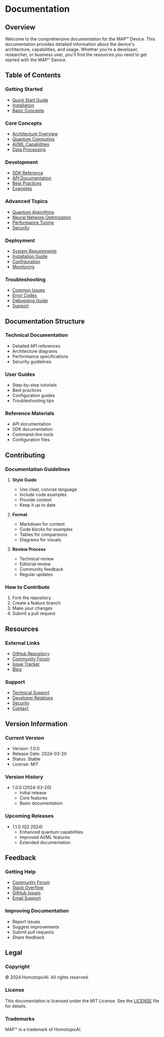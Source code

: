 # Documentation

## Overview
Welcome to the comprehensive documentation for the MAP™ Device. This documentation provides detailed information about the device's architecture, capabilities, and usage. Whether you're a developer, researcher, or business user, you'll find the resources you need to get started with the MAP™ Device.

## Table of Contents

### Getting Started
- [Quick Start Guide](sdk.md#getting-started)
- [Installation](sdk.md#installation)
- [Basic Concepts](sdk.md#overview)

### Core Concepts
- [Architecture Overview](architecture.md)
- [Quantum Computing](quantum.md)
- [AI/ML Capabilities](ai-ml.md)
- [Data Processing](data-processing.md)

### Development
- [SDK Reference](sdk.md)
- [API Documentation](api.md)
- [Best Practices](best-practices.md)
- [Examples](examples.md)

### Advanced Topics
- [Quantum Algorithms](quantum-algorithms.md)
- [Neural Network Optimization](nn-optimization.md)
- [Performance Tuning](performance.md)
- [Security](security.md)

### Deployment
- [System Requirements](requirements.md)
- [Installation Guide](installation.md)
- [Configuration](configuration.md)
- [Monitoring](monitoring.md)

### Troubleshooting
- [Common Issues](troubleshooting.md)
- [Error Codes](error-codes.md)
- [Debugging Guide](debugging.md)
- [Support](support.md)

## Documentation Structure

### Technical Documentation
- Detailed API references
- Architecture diagrams
- Performance specifications
- Security guidelines

### User Guides
- Step-by-step tutorials
- Best practices
- Configuration guides
- Troubleshooting tips

### Reference Materials
- API documentation
- SDK documentation
- Command-line tools
- Configuration files

## Contributing

### Documentation Guidelines
1. **Style Guide**
   - Use clear, concise language
   - Include code examples
   - Provide context
   - Keep it up to date

2. **Format**
   - Markdown for content
   - Code blocks for examples
   - Tables for comparisons
   - Diagrams for visuals

3. **Review Process**
   - Technical review
   - Editorial review
   - Community feedback
   - Regular updates

### How to Contribute
1. Fork the repository
2. Create a feature branch
3. Make your changes
4. Submit a pull request

## Resources

### External Links
- [GitHub Repository](https://github.com/homotopicai/map-device)
- [Community Forum](community.md)
- [Issue Tracker](https://github.com/homotopicai/map-device/issues)
- [Blog](https://homotopicai.com/blog)

### Support
- [Technical Support](support.md)
- [Developer Relations](dev-relations.md)
- [Security](security.md)
- [Contact](contact.md)

## Version Information

### Current Version
- Version: 1.0.0
- Release Date: 2024-03-20
- Status: Stable
- License: MIT

### Version History
- 1.0.0 (2024-03-20)
  - Initial release
  - Core features
  - Basic documentation

### Upcoming Releases
- 1.1.0 (Q2 2024)
  - Enhanced quantum capabilities
  - Improved AI/ML features
  - Extended documentation

## Feedback

### Getting Help
- [Community Forum](community.md)
- [Stack Overflow](https://stackoverflow.com/questions/tagged/map-device)
- [GitHub Issues](https://github.com/homotopicai/map-device/issues)
- [Email Support](support@homotopicai.com)

### Improving Documentation
- Report issues
- Suggest improvements
- Submit pull requests
- Share feedback

## Legal

### Copyright
© 2024 HomotopicAI. All rights reserved.

### License
This documentation is licensed under the MIT License. See the [LICENSE](https://github.com/homotopicai/map-device/blob/main/LICENSE) file for details.

### Trademarks
MAP™ is a trademark of HomotopicAI. 